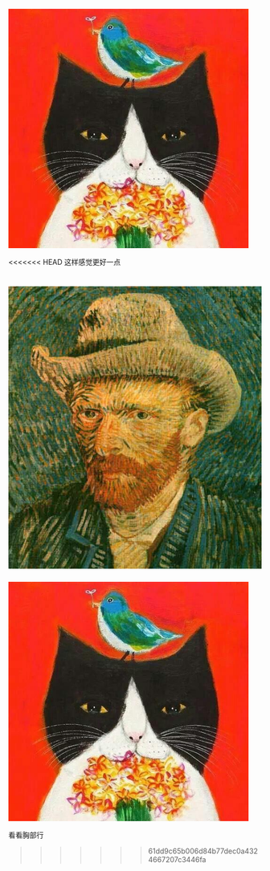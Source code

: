![](assets/avator.png)

<<<<<<< HEAD
这样感觉更好一点

![](assets/Avatar.jpg)
=======
![](第01章%20Netty——异步和事件驱动.assets/avator.png)

看看胸部行
>>>>>>> 61dd9c65b006d84b77dec0a4324667207c3446fa
